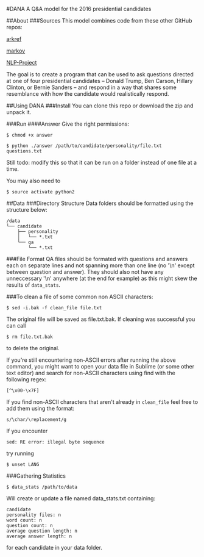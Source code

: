 #DANA
A Q&A model for the 2016 presidential candidates

##About
###Sources
This model combines code from these other GitHub repos:

[arkref](https://github.com/brendano/arkref)

[markov](https://github.com/barrucadu/markov)

[NLP-Project](https://github.com/ryhan/NLP-project)

The goal is to create a program that can be used to ask questions directed at one of four presidential candidates – Donald Trump, Ben Carson, Hillary Clinton, or Bernie Sanders – and respond in a way that shares some resemblance with how the candidate would realistically respond.

##Using DANA
###Install
You can clone this repo or download the zip and unpack it.

###Run
####Answer
Give the right permissions:
```
$ chmod +x answer
```
```
$ python ./answer /path/to/candidate/personality/file.txt questions.txt
```
Still todo: modify this so that it can be run on a folder instead of one file at a time.

You may also need to
```
$ source activate python2
```

##Data
###Directory Structure
Data folders should be formatted using the structure below:
```
/data
└── candidate
    ├── personality
    │   └── *.txt
    └── qa
        └── *.txt	
```

###File Format
QA files should be formated with questions and answers each on separate lines and not spanning more than one line (no '\n' except between question and answer). They should also not have any unneccessary '\n' anywhere (at the end for example) as this might skew the results of ```data_stats```.

###To clean a file of some common non ASCII characters:
```
$ sed -i.bak -f clean_file file.txt
```
The original file will be saved as file.txt.bak. If cleaning was successful you can call
```
$ rm file.txt.bak
```
to delete the original. 

If you're still encountering non-ASCII errors after running the above command, you might want to open your data file in Sublime (or some other text editor) and search for non-ASCII characters using find with the following regex:
```
[^\x00-\x7F]
```
If you find non-ASCII characters that aren't already in `clean_file` feel free to add them using the format:
```
s/\char/\replacement/g
```
If you encounter
```
sed: RE error: illegal byte sequence
```
try running
```
$ unset LANG
```

###Gathering Statistics
```
$ data_stats /path/to/data
```
Will create or update a file named data_stats.txt containing:
```
candidate
personality files: n
word count: n
question count: n
average question length: n
average answer length: n
```
for each candidate in your data folder.